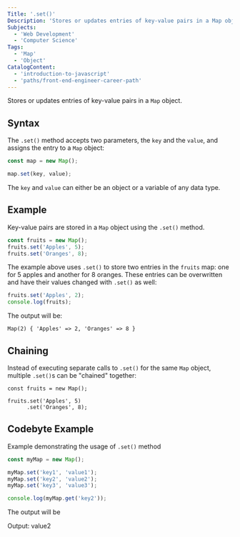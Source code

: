 ```yaml
---
Title: '.set()'
Description: 'Stores or updates entries of key-value pairs in a Map object.'
Subjects:
  - 'Web Development'
  - 'Computer Science'
Tags:
  - 'Map'
  - 'Object'
CatalogContent:
  - 'introduction-to-javascript'
  - 'paths/front-end-engineer-career-path'
---
```


Stores or updates entries of key-value pairs in a `Map` object.

## Syntax

The `.set()` method accepts two parameters, the `key` and the `value`, and assigns the entry to a `Map` object:

```js
const map = new Map();

map.set(key, value);
```

The `key` and `value` can either be an object or a variable of any data type.

## Example

Key-value pairs are stored in a `Map` object using the `.set()` method.

```js
const fruits = new Map();
fruits.set('Apples', 5);
fruits.set('Oranges', 8);
```

The example above uses `.set()` to store two entries in the `fruits` map: one for 5 apples and another for 8 oranges. These entries can be overwritten and have their values changed with `.set()` as well:

```js
fruits.set('Apples', 2);
console.log(fruits);
```

The output will be:

```
Map(2) { 'Apples' => 2, 'Oranges' => 8 }
```

## Chaining

Instead of executing separate calls to `.set()` for the same `Map` object, multiple `.set()`s can be "chained" together:

```codebyte/js
const fruits = new Map();

fruits.set('Apples', 5)
      .set('Oranges', 8);
```

## Codebyte Example

Example demonstrating the usage of `.set()` method

```js
const myMap = new Map();

myMap.set('key1', 'value1');
myMap.set('key2', 'value2');
myMap.set('key3', 'value3');

console.log(myMap.get('key2'));
```
The output will be 

Output: value2

